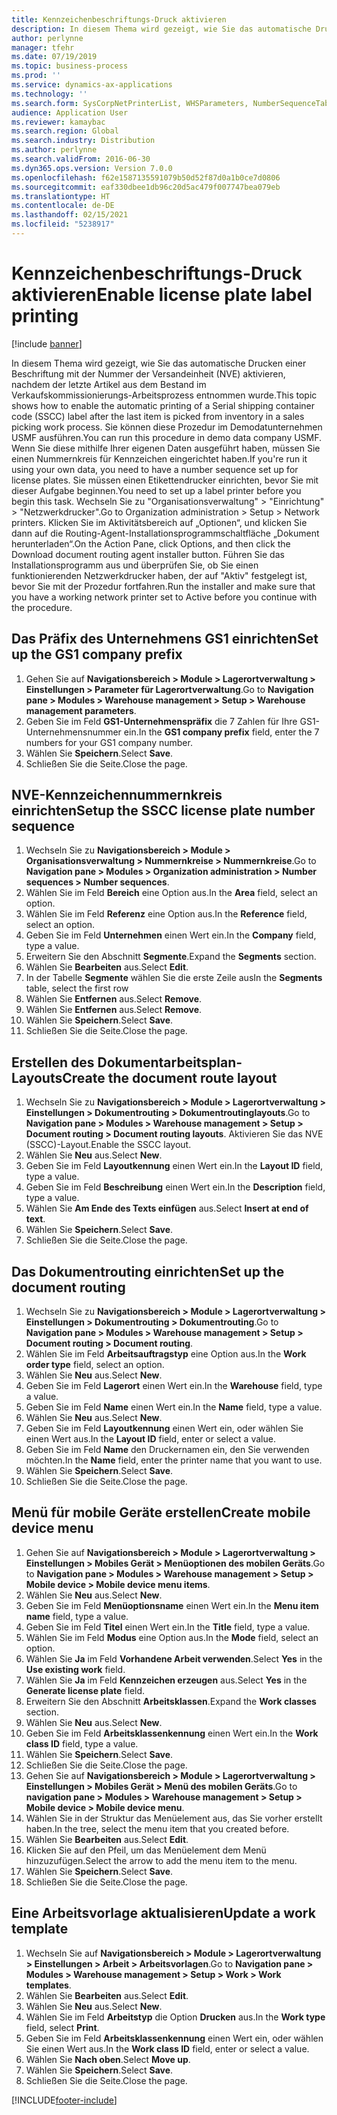 ```yaml
---
title: Kennzeichenbeschriftungs-Druck aktivieren
description: In diesem Thema wird gezeigt, wie Sie das automatische Drucken einer Beschriftung mit der Nummer der Versandeinheit (NVE) aktivieren, nachdem der letzte Artikel aus dem Bestand im Verkaufskommissionierungs-Arbeitsprozess entnommen wurde.
author: perlynne
manager: tfehr
ms.date: 07/19/2019
ms.topic: business-process
ms.prod: ''
ms.service: dynamics-ax-applications
ms.technology: ''
ms.search.form: SysCorpNetPrinterList, WHSParameters, NumberSequenceTableListPage, NumberSequenceDetails, WHSDocumentRoutingLayout, WHSDocumentRouting, WHSRFMenuItem, WHSRFMenu, WHSWorkTemplateTable, WHSLicensePlateLabelBuildConfig, WHSLicensePlateLabel
audience: Application User
ms.reviewer: kamaybac
ms.search.region: Global
ms.search.industry: Distribution
ms.author: perlynne
ms.search.validFrom: 2016-06-30
ms.dyn365.ops.version: Version 7.0.0
ms.openlocfilehash: f62e1587135591079b50d52f87d0a1b0ce7d0806
ms.sourcegitcommit: eaf330dbee1db96c20d5ac479f007747bea079eb
ms.translationtype: HT
ms.contentlocale: de-DE
ms.lasthandoff: 02/15/2021
ms.locfileid: "5238917"
---
```

# <a name="enable-license-plate-label-printing"></a><span data-ttu-id="3050f-103">Kennzeichenbeschriftungs-Druck aktivieren</span><span class="sxs-lookup"><span data-stu-id="3050f-103">Enable license plate label printing</span></span>

[!include [banner](../../includes/banner.md)]

<span data-ttu-id="3050f-104">In diesem Thema wird gezeigt, wie Sie das automatische Drucken einer Beschriftung mit der Nummer der Versandeinheit (NVE) aktivieren, nachdem der letzte Artikel aus dem Bestand im Verkaufskommissionierungs-Arbeitsprozess entnommen wurde.</span><span class="sxs-lookup"><span data-stu-id="3050f-104">This topic shows how to enable the automatic printing of a Serial shipping container code (SSCC) label after the last item is picked from inventory in a sales picking work process.</span></span> <span data-ttu-id="3050f-105">Sie können diese Prozedur im Demodatunternehmen USMF ausführen.</span><span class="sxs-lookup"><span data-stu-id="3050f-105">You can run this procedure in demo data company USMF.</span></span> <span data-ttu-id="3050f-106">Wenn Sie diese mithilfe Ihrer eigenen Daten ausgeführt haben, müssen Sie einen Nummernkreis für Kennzeichen eingerichtet haben.</span><span class="sxs-lookup"><span data-stu-id="3050f-106">If you're run it using your own data, you need to have a number sequence set up for license plates.</span></span> <span data-ttu-id="3050f-107">Sie müssen einen Etikettendrucker einrichten, bevor Sie mit dieser Aufgabe beginnen.</span><span class="sxs-lookup"><span data-stu-id="3050f-107">You need to set up a label printer before you begin this task.</span></span> <span data-ttu-id="3050f-108">Wechseln Sie zu "Organisationsverwaltung" > "Einrichtung" > "Netzwerkdrucker".</span><span class="sxs-lookup"><span data-stu-id="3050f-108">Go to Organization administration > Setup > Network printers.</span></span> <span data-ttu-id="3050f-109">Klicken Sie im Aktivitätsbereich auf „Optionen“, und klicken Sie dann auf die Routing-Agent-Installationsprogrammschaltfläche „Dokument herunterladen“.</span><span class="sxs-lookup"><span data-stu-id="3050f-109">On the Action Pane, click Options, and then click the Download document routing agent installer button.</span></span> <span data-ttu-id="3050f-110">Führen Sie das Installationsprogramm aus und überprüfen Sie, ob Sie einen funktionierenden Netzwerkdrucker haben, der auf "Aktiv" festgelegt ist, bevor Sie mit der Prozedur fortfahren.</span><span class="sxs-lookup"><span data-stu-id="3050f-110">Run the installer and make sure that you have a working network printer set to Active before you continue with the procedure.</span></span>


## <a name="set-up-the-gs1-company-prefix"></a><span data-ttu-id="3050f-111">Das Präfix des Unternehmens GS1 einrichten</span><span class="sxs-lookup"><span data-stu-id="3050f-111">Set up the GS1 company prefix</span></span>
1. <span data-ttu-id="3050f-112">Gehen Sie auf **Navigationsbereich > Module > Lagerortverwaltung > Einstellungen > Parameter für Lagerortverwaltung**.</span><span class="sxs-lookup"><span data-stu-id="3050f-112">Go to **Navigation pane > Modules > Warehouse management > Setup > Warehouse management parameters**.</span></span>
2. <span data-ttu-id="3050f-113">Geben Sie im Feld **GS1-Unternehmenspräfix** die 7 Zahlen für Ihre GS1-Unternehmensnummer ein.</span><span class="sxs-lookup"><span data-stu-id="3050f-113">In the **GS1 company prefix** field, enter the 7 numbers for your GS1 company number.</span></span>
3. <span data-ttu-id="3050f-114">Wählen Sie **Speichern**.</span><span class="sxs-lookup"><span data-stu-id="3050f-114">Select **Save**.</span></span>
4. <span data-ttu-id="3050f-115">Schließen Sie die Seite.</span><span class="sxs-lookup"><span data-stu-id="3050f-115">Close the page.</span></span>

## <a name="setup-the-sscc-license-plate-number-sequence"></a><span data-ttu-id="3050f-116">NVE-Kennzeichennummernkreis einrichten</span><span class="sxs-lookup"><span data-stu-id="3050f-116">Setup the SSCC license plate number sequence</span></span>
1. <span data-ttu-id="3050f-117">Wechseln Sie zu **Navigationsbereich > Module > Organisationsverwaltung > Nummernkreise > Nummernkreise**.</span><span class="sxs-lookup"><span data-stu-id="3050f-117">Go to **Navigation pane > Modules > Organization administration > Number sequences > Number sequences**.</span></span>
2. <span data-ttu-id="3050f-118">Wählen Sie im Feld **Bereich** eine Option aus.</span><span class="sxs-lookup"><span data-stu-id="3050f-118">In the **Area** field, select an option.</span></span>
3. <span data-ttu-id="3050f-119">Wählen Sie im Feld **Referenz** eine Option aus.</span><span class="sxs-lookup"><span data-stu-id="3050f-119">In the **Reference** field, select an option.</span></span>
4. <span data-ttu-id="3050f-120">Geben Sie im Feld **Unternehmen** einen Wert ein.</span><span class="sxs-lookup"><span data-stu-id="3050f-120">In the **Company** field, type a value.</span></span>
5. <span data-ttu-id="3050f-121">Erweitern Sie den Abschnitt **Segmente**.</span><span class="sxs-lookup"><span data-stu-id="3050f-121">Expand the **Segments** section.</span></span>
6. <span data-ttu-id="3050f-122">Wählen Sie **Bearbeiten** aus.</span><span class="sxs-lookup"><span data-stu-id="3050f-122">Select **Edit**.</span></span>
7. <span data-ttu-id="3050f-123">In der Tabelle **Segmente** wählen Sie die erste Zeile aus</span><span class="sxs-lookup"><span data-stu-id="3050f-123">In the **Segments** table, select the first row</span></span>
8. <span data-ttu-id="3050f-124">Wählen Sie **Entfernen** aus.</span><span class="sxs-lookup"><span data-stu-id="3050f-124">Select **Remove**.</span></span>
9. <span data-ttu-id="3050f-125">Wählen Sie **Entfernen** aus.</span><span class="sxs-lookup"><span data-stu-id="3050f-125">Select **Remove**.</span></span>
10. <span data-ttu-id="3050f-126">Wählen Sie **Speichern**.</span><span class="sxs-lookup"><span data-stu-id="3050f-126">Select **Save**.</span></span>
11. <span data-ttu-id="3050f-127">Schließen Sie die Seite.</span><span class="sxs-lookup"><span data-stu-id="3050f-127">Close the page.</span></span>

## <a name="create-the-document-route-layout"></a><span data-ttu-id="3050f-128">Erstellen des Dokumentarbeitsplan-Layouts</span><span class="sxs-lookup"><span data-stu-id="3050f-128">Create the document route layout</span></span>
1. <span data-ttu-id="3050f-129">Wechseln Sie zu **Navigationsbereich > Module > Lagerortverwaltung > Einstellungen > Dokumentrouting > Dokumentroutinglayouts**.</span><span class="sxs-lookup"><span data-stu-id="3050f-129">Go to **Navigation pane > Modules > Warehouse management > Setup > Document routing > Document routing layouts**.</span></span> <span data-ttu-id="3050f-130">Aktivieren Sie das NVE (SSCC)-Layout.</span><span class="sxs-lookup"><span data-stu-id="3050f-130">Enable the SSCC layout.</span></span>  
2. <span data-ttu-id="3050f-131">Wählen Sie **Neu** aus.</span><span class="sxs-lookup"><span data-stu-id="3050f-131">Select **New**.</span></span>
3. <span data-ttu-id="3050f-132">Geben Sie im Feld **Layoutkennung** einen Wert ein.</span><span class="sxs-lookup"><span data-stu-id="3050f-132">In the **Layout ID** field, type a value.</span></span>
4. <span data-ttu-id="3050f-133">Geben Sie im Feld **Beschreibung** einen Wert ein.</span><span class="sxs-lookup"><span data-stu-id="3050f-133">In the **Description** field, type a value.</span></span>
5. <span data-ttu-id="3050f-134">Wählen Sie **Am Ende des Texts einfügen** aus.</span><span class="sxs-lookup"><span data-stu-id="3050f-134">Select **Insert at end of text**.</span></span>
6. <span data-ttu-id="3050f-135">Wählen Sie **Speichern**.</span><span class="sxs-lookup"><span data-stu-id="3050f-135">Select **Save**.</span></span>
7. <span data-ttu-id="3050f-136">Schließen Sie die Seite.</span><span class="sxs-lookup"><span data-stu-id="3050f-136">Close the page.</span></span>

## <a name="set-up-the-document-routing"></a><span data-ttu-id="3050f-137">Das Dokumentrouting einrichten</span><span class="sxs-lookup"><span data-stu-id="3050f-137">Set up the document routing</span></span>
1. <span data-ttu-id="3050f-138">Wechseln Sie zu **Navigationsbereich > Module > Lagerortverwaltung > Einstellungen > Dokumentrouting > Dokumentrouting**.</span><span class="sxs-lookup"><span data-stu-id="3050f-138">Go to **Navigation pane > Modules > Warehouse management > Setup > Document routing > Document routing**.</span></span>
2. <span data-ttu-id="3050f-139">Wählen Sie im Feld **Arbeitsauftragstyp** eine Option aus.</span><span class="sxs-lookup"><span data-stu-id="3050f-139">In the **Work order type** field, select an option.</span></span>
3. <span data-ttu-id="3050f-140">Wählen Sie **Neu** aus.</span><span class="sxs-lookup"><span data-stu-id="3050f-140">Select **New**.</span></span>
4. <span data-ttu-id="3050f-141">Geben Sie im Feld **Lagerort** einen Wert ein.</span><span class="sxs-lookup"><span data-stu-id="3050f-141">In the **Warehouse** field, type a value.</span></span>
5. <span data-ttu-id="3050f-142">Geben Sie im Feld **Name** einen Wert ein.</span><span class="sxs-lookup"><span data-stu-id="3050f-142">In the **Name** field, type a value.</span></span>
6. <span data-ttu-id="3050f-143">Wählen Sie **Neu** aus.</span><span class="sxs-lookup"><span data-stu-id="3050f-143">Select **New**.</span></span>
7. <span data-ttu-id="3050f-144">Geben Sie im Feld **Layoutkennung** einen Wert ein, oder wählen Sie einen Wert aus.</span><span class="sxs-lookup"><span data-stu-id="3050f-144">In the **Layout ID** field, enter or select a value.</span></span>
8. <span data-ttu-id="3050f-145">Geben Sie im Feld **Name** den Druckernamen ein, den Sie verwenden möchten.</span><span class="sxs-lookup"><span data-stu-id="3050f-145">In the **Name** field, enter the printer name that you want to use.</span></span>
9. <span data-ttu-id="3050f-146">Wählen Sie **Speichern**.</span><span class="sxs-lookup"><span data-stu-id="3050f-146">Select **Save**.</span></span>
10. <span data-ttu-id="3050f-147">Schließen Sie die Seite.</span><span class="sxs-lookup"><span data-stu-id="3050f-147">Close the page.</span></span>

## <a name="create-mobile-device-menu"></a><span data-ttu-id="3050f-148">Menü für mobile Geräte erstellen</span><span class="sxs-lookup"><span data-stu-id="3050f-148">Create mobile device menu</span></span>
1. <span data-ttu-id="3050f-149">Gehen Sie auf **Navigationsbereich > Module > Lagerortverwaltung > Einstellungen > Mobiles Gerät > Menüoptionen des mobilen Geräts**.</span><span class="sxs-lookup"><span data-stu-id="3050f-149">Go to **Navigation pane > Modules > Warehouse management > Setup > Mobile device > Mobile device menu items**.</span></span>
2. <span data-ttu-id="3050f-150">Wählen Sie **Neu** aus.</span><span class="sxs-lookup"><span data-stu-id="3050f-150">Select **New**.</span></span>
3. <span data-ttu-id="3050f-151">Geben Sie im Feld **Menüoptionsname** einen Wert ein.</span><span class="sxs-lookup"><span data-stu-id="3050f-151">In the **Menu item name** field, type a value.</span></span>
4. <span data-ttu-id="3050f-152">Geben Sie im Feld **Titel** einen Wert ein.</span><span class="sxs-lookup"><span data-stu-id="3050f-152">In the **Title** field, type a value.</span></span>
5. <span data-ttu-id="3050f-153">Wählen Sie im Feld **Modus** eine Option aus.</span><span class="sxs-lookup"><span data-stu-id="3050f-153">In the **Mode** field, select an option.</span></span>
6. <span data-ttu-id="3050f-154">Wählen Sie **Ja** im Feld **Vorhandene Arbeit verwenden**.</span><span class="sxs-lookup"><span data-stu-id="3050f-154">Select **Yes** in the **Use existing work** field.</span></span>
7. <span data-ttu-id="3050f-155">Wählen Sie **Ja** im Feld **Kennzeichen erzeugen** aus.</span><span class="sxs-lookup"><span data-stu-id="3050f-155">Select **Yes** in the **Generate license plate** field.</span></span>
8. <span data-ttu-id="3050f-156">Erweitern Sie den Abschnitt **Arbeitsklassen**.</span><span class="sxs-lookup"><span data-stu-id="3050f-156">Expand the **Work classes** section.</span></span>
9. <span data-ttu-id="3050f-157">Wählen Sie **Neu** aus.</span><span class="sxs-lookup"><span data-stu-id="3050f-157">Select **New**.</span></span>
10. <span data-ttu-id="3050f-158">Geben Sie im Feld **Arbeitsklassenkennung** einen Wert ein.</span><span class="sxs-lookup"><span data-stu-id="3050f-158">In the **Work class ID** field, type a value.</span></span>
11. <span data-ttu-id="3050f-159">Wählen Sie **Speichern**.</span><span class="sxs-lookup"><span data-stu-id="3050f-159">Select **Save**.</span></span>
12. <span data-ttu-id="3050f-160">Schließen Sie die Seite.</span><span class="sxs-lookup"><span data-stu-id="3050f-160">Close the page.</span></span>
13. <span data-ttu-id="3050f-161">Gehen Sie auf **Navigationsbereich > Module > Lagerortverwaltung > Einstellungen > Mobiles Gerät > Menü des mobilen Geräts**.</span><span class="sxs-lookup"><span data-stu-id="3050f-161">Go to **navigation pane > Modules > Warehouse management > Setup > Mobile device > Mobile device menu**.</span></span>
14. <span data-ttu-id="3050f-162">Wählen Sie in der Struktur das Menüelement aus, das Sie vorher erstellt haben.</span><span class="sxs-lookup"><span data-stu-id="3050f-162">In the tree, select the menu item that you created before.</span></span>
15. <span data-ttu-id="3050f-163">Wählen Sie **Bearbeiten** aus.</span><span class="sxs-lookup"><span data-stu-id="3050f-163">Select **Edit**.</span></span>
16. <span data-ttu-id="3050f-164">Klicken Sie auf den Pfeil, um das Menüelement dem Menü hinzuzufügen.</span><span class="sxs-lookup"><span data-stu-id="3050f-164">Select the arrow to add the menu item to the menu.</span></span>
17. <span data-ttu-id="3050f-165">Wählen Sie **Speichern**.</span><span class="sxs-lookup"><span data-stu-id="3050f-165">Select **Save**.</span></span>
18. <span data-ttu-id="3050f-166">Schließen Sie die Seite.</span><span class="sxs-lookup"><span data-stu-id="3050f-166">Close the page.</span></span>

## <a name="update-a-work-template"></a><span data-ttu-id="3050f-167">Eine Arbeitsvorlage aktualisieren</span><span class="sxs-lookup"><span data-stu-id="3050f-167">Update a work template</span></span>
1. <span data-ttu-id="3050f-168">Wechseln Sie auf **Navigationsbereich > Module > Lagerortverwaltung > Einstellungen > Arbeit > Arbeitsvorlagen**.</span><span class="sxs-lookup"><span data-stu-id="3050f-168">Go to **Navigation pane > Modules > Warehouse management > Setup > Work > Work templates**.</span></span>
2. <span data-ttu-id="3050f-169">Wählen Sie **Bearbeiten** aus.</span><span class="sxs-lookup"><span data-stu-id="3050f-169">Select **Edit**.</span></span>
3. <span data-ttu-id="3050f-170">Wählen Sie **Neu** aus.</span><span class="sxs-lookup"><span data-stu-id="3050f-170">Select **New**.</span></span>
4. <span data-ttu-id="3050f-171">Wählen Sie im Feld **Arbeitstyp** die Option **Drucken** aus.</span><span class="sxs-lookup"><span data-stu-id="3050f-171">In the **Work type** field, select **Print**.</span></span>
5. <span data-ttu-id="3050f-172">Geben Sie im Feld **Arbeitsklassenkennung** einen Wert ein, oder wählen Sie einen Wert aus.</span><span class="sxs-lookup"><span data-stu-id="3050f-172">In the **Work class ID** field, enter or select a value.</span></span>
6. <span data-ttu-id="3050f-173">Wählen Sie **Nach oben**.</span><span class="sxs-lookup"><span data-stu-id="3050f-173">Select **Move up**.</span></span>
7. <span data-ttu-id="3050f-174">Wählen Sie **Speichern**.</span><span class="sxs-lookup"><span data-stu-id="3050f-174">Select **Save**.</span></span>
8. <span data-ttu-id="3050f-175">Schließen Sie die Seite.</span><span class="sxs-lookup"><span data-stu-id="3050f-175">Close the page.</span></span>



[!INCLUDE[footer-include](../../../includes/footer-banner.md)]